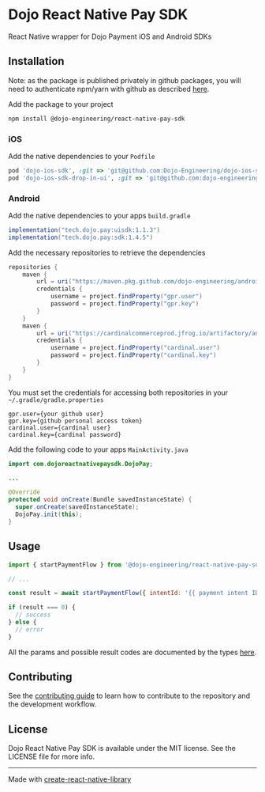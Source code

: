# Dojo React Native Pay SDK

React Native wrapper for Dojo Payment iOS and Android SDKs

## Installation

Note: as the package is published privately in github packages, you will need to authenticate npm/yarn with github as described [here](https://docs.github.com/en/packages/working-with-a-github-packages-registry/working-with-the-npm-registry#installing-a-package).

Add the package to your project

```sh
npm install @dojo-engineering/react-native-pay-sdk
```

### iOS

Add the native dependencies to your `Podfile`

```ruby
pod 'dojo-ios-sdk', :git => 'git@github.com:Dojo-Engineering/dojo-ios-sdk.git', :tag => '1.1.0'
pod 'dojo-ios-sdk-drop-in-ui', :git => 'git@github.com:dojo-engineering/dojo-ios-sdk-drop-in-ui.git', :tag => '1.1.1'
```

### Android

Add the native dependencies to your apps `build.gradle`

```groovy
implementation("tech.dojo.pay:uisdk:1.1.3")
implementation("tech.dojo.pay:sdk:1.4.5")
```

Add the necessary repositories to retrieve the dependencies

```groovy
repositories {
    maven {
        url = uri("https://maven.pkg.github.com/dojo-engineering/android-dojo-pay-sdk")
        credentials {
            username = project.findProperty("gpr.user")
            password = project.findProperty("gpr.key")
        }
    }
    maven {
        url = uri("https://cardinalcommerceprod.jfrog.io/artifactory/android")
        credentials {
            username = project.findProperty("cardinal.user")
            password = project.findProperty("cardinal.key")
        }
    }
}
```

You must set the credentials for accessing both repositories in your `~/.gradle/gradle.properties`

```
gpr.user={your github user}
gpr.key={github personal access token}
cardinal.user={cardinal user}
cardinal.key={cardinal password}
```

Add the following code to your apps `MainActivity.java`

```java
import com.dojoreactnativepaysdk.DojoPay;

...

@Override
protected void onCreate(Bundle savedInstanceState) {
  super.onCreate(savedInstanceState);
  DojoPay.init(this);
}
```

## Usage

```js
import { startPaymentFlow } from '@dojo-engineering/react-native-pay-sdk';

// ...

const result = await startPaymentFlow({ intentId: '{{ payment intent ID }}' });

if (result === 0) {
  // success
} else {
  // error
}
```

All the params and possible result codes are documented by the types [here](https://github.com/dojo-engineering/react-native-pay-sdk/blob/main/src/NativeDojoReactNativePaySdk.ts).

## Contributing

See the [contributing guide](CONTRIBUTING.md) to learn how to contribute to the repository and the development workflow.

## License

Dojo React Native Pay SDK is available under the MIT license. See the LICENSE file for more info.

---

Made with [create-react-native-library](https://github.com/callstack/react-native-builder-bob)
